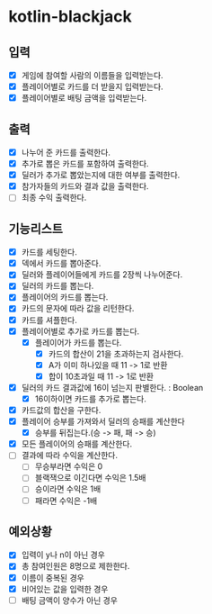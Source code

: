# kotlin-blackjack

## 입력
- [x] 게임에 참여할 사람의 이름들을 입력받는다.
- [x] 플레이어별로 카드를 더 받을지 입력받는다.
- [x] 플레이어별로 배팅 금액을 입력받는다.

## 출력
- [x] 나누어 준 카드를 출력한다.
- [x] 추가로 뽑은 카드를 포함하여 출력한다.
- [x] 딜러가 추가로 뽑았는지에 대한 여부를 출력한다.
- [x] 참가자들의 카드와 결과 값을 출력한다.
- [ ] 최종 수익 출력한다.

## 기능리스트
- [x] 카드를 세팅한다.
- [x] 덱에서 카드를 뽑아준다.
- [x] 딜러와 플레이어들에게 카드를 2장씩 나누어준다.
- [x] 딜러의 카드를 뽑는다.
- [x] 플레이어의 카드를 뽑는다.
- [x] 카드의 문자에 따라 값을 리턴한다.
- [x] 카드를 셔플한다.
- [x] 플레이어별로 추가로 카드를 뽑는다.
  - [x] 플레이어가 카드를 뽑는다.
    - [x] 카드의 합산이 21을 초과하는지 검사한다.
    - [x] A가 이미 하나있을 때 11 -> 1로 반환
    - [x] 합이 10초과일 때 11 -> 1로 반환
- [x] 딜러의 카드 결과값에 16이 넘는지 판별한다. : Boolean
  - [x] 16이하이면 카드를 추가로 뽑는다.
- [x] 카드값의 합산을 구한다.
- [x] 플레이어 승부를 가져와서 딜러의 승패를 계산한다
  - [x] 승부를 뒤집는다.(승 -> 패, 패 -> 승)
- [x] 모든 플레이어의 승패를 계산한다. 
- [ ] 결과에 따라 수익을 계산한다.
  - [ ] 무승부라면 수익은 0
  - [ ] 블랙잭으로 이긴다면 수익은 1.5배
  - [ ] 승이라면 수익은 1배
  - [ ] 패라면 수익은 -1배

## 예외상황
- [x] 입력이 y나 n이 아닌 경우
- [x] 총 참여인원은 8명으로 제한한다.
- [x] 이름이 중복된 경우
- [x] 비어있는 값을 입력한 경우
- [ ] 배팅 금액이 양수가 아닌 경우
